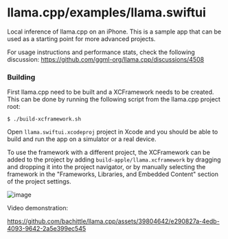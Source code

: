 # llama.cpp/examples/llama.swiftui

Local inference of llama.cpp on an iPhone. This is a sample app that can be used as a starting
point for more advanced projects.

For usage instructions and performance stats, check the following discussion: https://github.com/ggml-org/llama.cpp/discussions/4508


### Building
First llama.cpp need to be built and a XCFramework needs to be created. This can be done by running
the following script from the llama.cpp project root:
```console
$ ./build-xcframework.sh
```
Open `llama.swiftui.xcodeproj` project in Xcode and you should be able to build and run the app on
a simulator or a real device.

To use the framework with a different project, the XCFramework can be added to the project by
adding `build-apple/llama.xcframework` by dragging and dropping it into the project navigator, or
by manually selecting the framework in the "Frameworks, Libraries, and Embedded Content" section
of the project settings.

![image](https://github.com/ggml-org/llama.cpp/assets/1991296/2b40284f-8421-47a2-b634-74eece09a299)

Video demonstration:

https://github.com/bachittle/llama.cpp/assets/39804642/e290827a-4edb-4093-9642-2a5e399ec545
